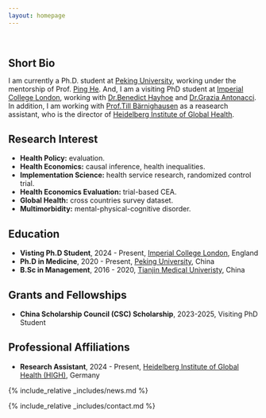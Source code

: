 ```yaml
---
layout: homepage
---
```


<h1 id="about-me"></h1>

<h2 style="margin: 60px 0px 10px;">Short Bio</h2>

I am currently a Ph.D. student at [Peking University](https://www.pku.edu.cn/), working under the mentorship of Prof. [Ping He](https://www.cchds.pku.edu.cn/yjtd/qzjs/69117.htm). And, I am a visiting PhD student at [Imperial College London](https://www.imperial.ac.uk/school-public-health/primary-care-and-public-health/), working with [Dr.Benedict Hayhoe](https://profiles.imperial.ac.uk/b.hayhoe) and [Dr.Grazia Antonacci](https://profiles.imperial.ac.uk/g.antonacci). In addition, I am working with [Prof.Till Bärnighausen](https://www.klinikum.uni-heidelberg.de/heidelberger-institut-fuer-global-health/directorate/members/baernighausen-till/) as a reasearch assistant, who is the director of [Heidelberg Institute of Global Health](https://www.klinikum.uni-heidelberg.de/heidelberger-institut-fuer-global-health/).

## Research Interest

- **Health Policy:** evaluation.
- **Health Economics:** causal inference, health inequalities.
- **Implementation Science:** health service research, randomized control trial.
- **Health Economics Evaluation:** trial-based CEA.
- **Global Health:** cross countries survey dataset.
- **Multimorbidity:** mental-physical-cognitive disorder.

## Education
- **Visting Ph.D Student**, 2024 - Present, [Imperial College London](https://www.imperial.ac.uk/), England
- **Ph.D in Medicine**, 2020 - Present, [Peking University](https://www.pku.edu.cn/), China
- **B.Sc in Management**, 2016 - 2020, [Tianjin Medical Univeristy](http://www.tmu.edu.cn/), China



## Grants and Fellowships
- **China Scholarship Council (CSC) Scholarship**, 2023-2025, Visiting PhD Student

## Professional Affiliations
- **Research Assistant**, 2024 - Present, [Heidelberg Institute of Global Health (HIGH)](https://www.klinikum.uni-heidelberg.de/heidelberger-institut-fuer-global-health/), Germany

{% include_relative _includes/news.md %}

{% include_relative _includes/contact.md %}
